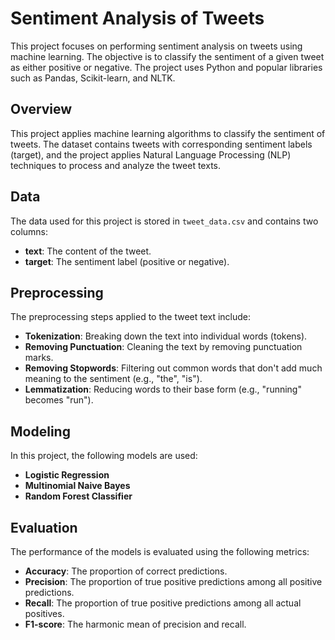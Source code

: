 # Sentiment Analysis of Tweets

This project focuses on performing sentiment analysis on tweets using machine learning. The objective is to classify the sentiment of a given tweet as either positive or negative. The project uses Python and popular libraries such as Pandas, Scikit-learn, and NLTK.

## Overview

This project applies machine learning algorithms to classify the sentiment of tweets. The dataset contains tweets with corresponding sentiment labels (target), and the project applies Natural Language Processing (NLP) techniques to process and analyze the tweet texts.

## Data

The data used for this project is stored in `tweet_data.csv` and contains two columns:
- **text**: The content of the tweet.
- **target**: The sentiment label (positive or negative).

## Preprocessing

The preprocessing steps applied to the tweet text include:
- **Tokenization**: Breaking down the text into individual words (tokens).
- **Removing Punctuation**: Cleaning the text by removing punctuation marks.
- **Removing Stopwords**: Filtering out common words that don't add much meaning to the sentiment (e.g., "the", "is").
- **Lemmatization**: Reducing words to their base form (e.g., "running" becomes "run").

## Modeling

In this project, the following models are used:
- **Logistic Regression**
- **Multinomial Naive Bayes**
- **Random Forest Classifier**


## Evaluation

The performance of the models is evaluated using the following metrics:
- **Accuracy**: The proportion of correct predictions.
- **Precision**: The proportion of true positive predictions among all positive predictions.
- **Recall**: The proportion of true positive predictions among all actual positives.
- **F1-score**: The harmonic mean of precision and recall.

